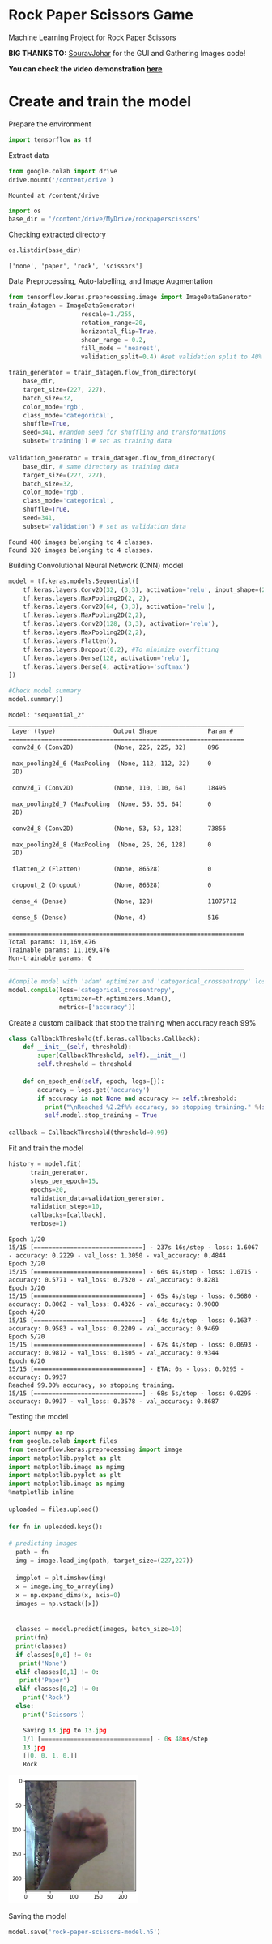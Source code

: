 # Rock Paper Scissors Game

Machine Learning Project for Rock Paper Scissors

**BIG THANKS TO:** [SouravJohar](https://github.com/SouravJohar) for the GUI and Gathering Images code!

**You can check the video demonstration [here](https://www.youtube.com/watch?v=-5XE2b0ba9M)**

# Create and train the model
Prepare the environment


```python
import tensorflow as tf
```

Extract data


```python
from google.colab import drive
drive.mount('/content/drive')
```

    Mounted at /content/drive
    


```python
import os
base_dir = '/content/drive/MyDrive/rockpaperscissors'
```

Checking extracted directory


```python
os.listdir(base_dir)
```




    ['none', 'paper', 'rock', 'scissors']



Data Preprocessing, Auto-labelling, and Image Augmentation


```python
from tensorflow.keras.preprocessing.image import ImageDataGenerator
train_datagen = ImageDataGenerator(
                    rescale=1./255,
                    rotation_range=20,
                    horizontal_flip=True,
                    shear_range = 0.2,
                    fill_mode = 'nearest',
                    validation_split=0.4) #set validation split to 40% from total data
```


```python
train_generator = train_datagen.flow_from_directory(
    base_dir,
    target_size=(227, 227), 
    batch_size=32,
    color_mode='rgb',
    class_mode='categorical',
    shuffle=True,
    seed=341, #random seed for shuffling and transformations
    subset='training') # set as training data

validation_generator = train_datagen.flow_from_directory(
    base_dir, # same directory as training data
    target_size=(227, 227),
    batch_size=32,
    color_mode='rgb',
    class_mode='categorical',
    shuffle=True,
    seed=341,
    subset='validation') # set as validation data
```

    Found 480 images belonging to 4 classes.
    Found 320 images belonging to 4 classes.
    

Building Convolutional Neural Network (CNN) model


```python
model = tf.keras.models.Sequential([
    tf.keras.layers.Conv2D(32, (3,3), activation='relu', input_shape=(227, 227, 3)), #Since the image is in RGB, there are 3 channels, 'R', 'G', and 'B'.
    tf.keras.layers.MaxPooling2D(2, 2),
    tf.keras.layers.Conv2D(64, (3,3), activation='relu'),
    tf.keras.layers.MaxPooling2D(2,2),
    tf.keras.layers.Conv2D(128, (3,3), activation='relu'),
    tf.keras.layers.MaxPooling2D(2,2),
    tf.keras.layers.Flatten(),
    tf.keras.layers.Dropout(0.2), #To minimize overfitting
    tf.keras.layers.Dense(128, activation='relu'),
    tf.keras.layers.Dense(4, activation='softmax')
])
```


```python
#Check model summary
model.summary()
```

    Model: "sequential_2"
    _________________________________________________________________
     Layer (type)                Output Shape              Param #   
    =================================================================
     conv2d_6 (Conv2D)           (None, 225, 225, 32)      896       
                                                                     
     max_pooling2d_6 (MaxPooling  (None, 112, 112, 32)     0         
     2D)                                                             
                                                                     
     conv2d_7 (Conv2D)           (None, 110, 110, 64)      18496     
                                                                     
     max_pooling2d_7 (MaxPooling  (None, 55, 55, 64)       0         
     2D)                                                             
                                                                     
     conv2d_8 (Conv2D)           (None, 53, 53, 128)       73856     
                                                                     
     max_pooling2d_8 (MaxPooling  (None, 26, 26, 128)      0         
     2D)                                                             
                                                                     
     flatten_2 (Flatten)         (None, 86528)             0         
                                                                     
     dropout_2 (Dropout)         (None, 86528)             0         
                                                                     
     dense_4 (Dense)             (None, 128)               11075712  
                                                                     
     dense_5 (Dense)             (None, 4)                 516       
                                                                     
    =================================================================
    Total params: 11,169,476
    Trainable params: 11,169,476
    Non-trainable params: 0
    _________________________________________________________________
    


```python
#Compile model with 'adam' optimizer and 'categorical_crossentropy' loss function
model.compile(loss='categorical_crossentropy',
              optimizer=tf.optimizers.Adam(),
              metrics=['accuracy'])
```

Create a custom callback that stop the training when accuracy reach 99%


```python
class CallbackThreshold(tf.keras.callbacks.Callback):
    def __init__(self, threshold):
        super(CallbackThreshold, self).__init__()
        self.threshold = threshold

    def on_epoch_end(self, epoch, logs={}): 
        accuracy = logs.get('accuracy')
        if accuracy is not None and accuracy >= self.threshold:
          print("\nReached %2.2f%% accuracy, so stopping training." %(self.threshold*100)),
          self.model.stop_training = True

callback = CallbackThreshold(threshold=0.99)
```

Fit and train the model


```python
history = model.fit(
      train_generator,
      steps_per_epoch=15,
      epochs=20,
      validation_data=validation_generator,
      validation_steps=10,
      callbacks=[callback],
      verbose=1)
```

    Epoch 1/20
    15/15 [==============================] - 237s 16s/step - loss: 1.6067 - accuracy: 0.2229 - val_loss: 1.3050 - val_accuracy: 0.4844
    Epoch 2/20
    15/15 [==============================] - 66s 4s/step - loss: 1.0715 - accuracy: 0.5771 - val_loss: 0.7320 - val_accuracy: 0.8281
    Epoch 3/20
    15/15 [==============================] - 65s 4s/step - loss: 0.5680 - accuracy: 0.8062 - val_loss: 0.4326 - val_accuracy: 0.9000
    Epoch 4/20
    15/15 [==============================] - 64s 4s/step - loss: 0.1637 - accuracy: 0.9583 - val_loss: 0.2209 - val_accuracy: 0.9469
    Epoch 5/20
    15/15 [==============================] - 67s 4s/step - loss: 0.0693 - accuracy: 0.9812 - val_loss: 0.1805 - val_accuracy: 0.9344
    Epoch 6/20
    15/15 [==============================] - ETA: 0s - loss: 0.0295 - accuracy: 0.9937
    Reached 99.00% accuracy, so stopping training.
    15/15 [==============================] - 68s 5s/step - loss: 0.0295 - accuracy: 0.9937 - val_loss: 0.3578 - val_accuracy: 0.8687
    

Testing the model


```python
import numpy as np
from google.colab import files
from tensorflow.keras.preprocessing import image
import matplotlib.pyplot as plt
import matplotlib.image as mpimg
import matplotlib.pyplot as plt
import matplotlib.image as mpimg
%matplotlib inline

uploaded = files.upload()

for fn in uploaded.keys():
 
# predicting images
  path = fn
  img = image.load_img(path, target_size=(227,227))

  imgplot = plt.imshow(img)
  x = image.img_to_array(img)
  x = np.expand_dims(x, axis=0)
  images = np.vstack([x])


  classes = model.predict(images, batch_size=10)  
  print(fn)
  print(classes)
  if classes[0,0] != 0:
   print('None')
  elif classes[0,1] != 0:
   print('Paper')
  elif classes[0,2] != 0:
    print('Rock')
  else:
    print('Scissors')
```

```python
    Saving 13.jpg to 13.jpg
    1/1 [==============================] - 0s 48ms/step
    13.jpg
    [[0. 0. 1. 0.]]
    Rock
```    


    
![png](rock_test.png)
    


Saving the model


```python
model.save('rock-paper-scissors-model.h5')
```
